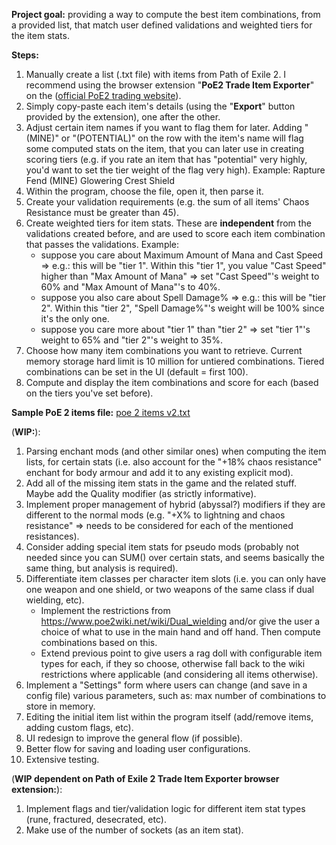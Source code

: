 ﻿**Project goal:** providing a way to compute the best item combinations, from a provided list, that match user defined validations and weighted tiers for the item stats.

**Steps:**
1. Manually create a list (.txt file) with items from Path of Exile 2. I recommend using the browser extension "**PoE2 Trade Item Exporter**" on the ([official PoE2 trading website](https://www.pathofexile.com/trade2/search/poe2)).
2. Simply copy-paste each item's details (using the "**Export**" button provided by the extension), one after the other.
3. Adjust certain item names if you want to flag them for later.
   Adding "(MINE)" or "(POTENTIAL)" on the row with the item's name will flag some computed stats on the item, that you can later use in creating scoring tiers (e.g. if you rate an item that has "potential" very highly, you'd want to set the tier weight of the flag very high).
   		Example: Rapture Fend (MINE) 
    			 Glowering Crest Shield
4. Within the program, choose the file, open it, then parse it.
5. Create your validation requirements (e.g. the sum of all items' Chaos Resistance must be greater than 45).
6. Create weighted tiers for item stats. These are **independent** from the validations created before, and are used to score each item combination that passes the validations.
   Example:
   	- suppose you care about Maximum Amount of Mana  and  Cast Speed => e.g.: this will be "tier 1". Within this "tier 1", you value "Cast Speed" higher than "Max Amount of Mana" => set "Cast Speed"'s weight to 60% and "Max Amount of Mana"'s to 40%.
	- suppose you also care about Spell Damage% => e.g.: this will be "tier 2". Within this "tier 2", "Spell Damage%"'s weight will be 100% since it's the only one.
 	- suppose you care more about "tier 1" than "tier 2" => set "tier 1"'s weight to 65% and "tier 2"'s weight to 35%.
7. Choose how many item combinations you want to retrieve. Current memory storage hard limit is 10 million for untiered combinations. Tiered combinations can be set in the UI (default = first 100).
8. Compute and display the item combinations and score for each (based on the tiers you've set before).

**Sample PoE 2 items file:** [poe 2 items v2.txt](https://github.com/user-attachments/files/22846810/poe.2.items.v2.txt)

(**WIP:**): 
1. Parsing enchant mods (and other similar ones) when computing the item lists, for certain stats (i.e. also account for the "+18% chaos resistance" enchant for body armour and add it to any existing explicit mod).
2. Add all of the missing item stats in the game and the related stuff. Maybe add the Quality modifier (as strictly informative).
3. Implement proper management of hybrid (abyssal?) modifiers if they are different to the normal mods (e.g. "+X% to lightning and chaos resistance" => needs to be considered for each of the mentioned resistances).
4. Consider adding special item stats for pseudo mods (probably not needed since you can SUM() over certain stats, and seems basically the same thing, but analysis is required).
5. Differentiate item classes per character item slots (i.e. you can only have one weapon and one shield, or two weapons of the same class if dual wielding, etc).
    - Implement the restrictions from https://www.poe2wiki.net/wiki/Dual_wielding and/or give the user a choice of what to use in the main hand and off hand. Then compute combinations based on this.
    - Extend previous point to give users a rag doll with configurable item types for each, if they so choose, otherwise fall back to the wiki restrictions where applicable (and considering all items otherwise).
6. Implement a "Settings" form where users can change (and save in a config file) various parameters, such as: max number of combinations to store in memory.
7. Editing the initial item list within the program itself (add/remove items, adding custom flags, etc).
8. UI redesign to improve the general flow (if possible).
9. Better flow for saving and loading user configurations. 
10. Extensive testing.

(**WIP dependent on Path of Exile 2 Trade Item Exporter browser extension:**): 
1. Implement flags and tier/validation logic for different item stat types (rune, fractured, desecrated, etc).
2. Make use of the number of sockets (as an item stat).
